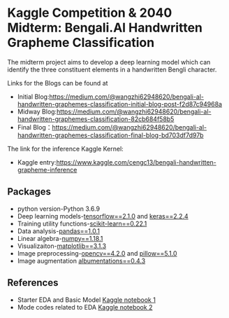 # Kaggle Competition & 2040 Midterm: Bengali.Al Handwritten Grapheme Classification # 

The midterm project aims to develop a deep learning model which can identify the three constituent elements in a handwritten Bengli character. 

Links for the Blogs can be found at

- Initial Blog:https://medium.com/@wangzhi62948620/bengali-al-handwritten-graphemes-classification-initial-blog-post-f2d87c94968a
- Midway Blog:https://medium.com/@wangzhi62948620/bengali-al-handwritten-graphemes-classification-82cb684f58b5
- Final Blog：https://medium.com/@wangzhi62948620/bengali-al-handwritten-graphemes-classification-final-blog-bd703df7d97b

The link for the inference Kaggle Kernel:

- Kaggle entry:https://www.kaggle.com/cengc13/bengali-handwritten-grapheme-inference

## Packages

- python version-Python 3.6.9
- Deep learning models-[tensorflow==2.1.0](https://www.tensorflow.org/) and [keras==2.2.4](https://www.tensorflow.org/guide/keras)
- Training utility functions-[scikit-learn==0.22.1](https://scikit-learn.org/stable/)
- Data analysis-[pandas==1.0.1](https://pandas.pydata.org/)
- Linear algebra-[numpy==1.18.1](https://numpy.org/)
- Visualizaiton-[matplotlib==3.1.3](https://matplotlib.org/)
- Image preprocessing-[opencv==4.2.0](https://opencv-python-tutroals.readthedocs.io/en/latest/py_tutorials/py_tutorials.html) and [pillow==5.1.0](https://pillow.readthedocs.io/en/stable/)
- Image augmentation [albumentations==0.4.3](https://albumentations.readthedocs.io/en/latest/index.html)

## References

- Starter EDA and Basic Model [Kaggle notebook 1](https://www.kaggle.com/kaushal2896/bengali-graphemes-starter-eda-multi-output-cnn)
- Mode codes related to EDA [Kaggle notebook 2](https://www.kaggle.com/gpreda/bengali-ai-handwritten-grapheme-getting-started) 
